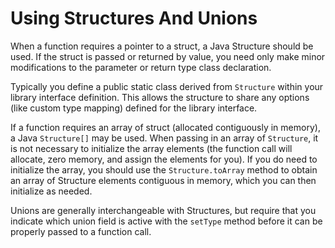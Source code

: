 Using Structures And Unions
===========================

When a function requires a pointer to a struct, a Java Structure should be used. If the struct is passed or returned by value, you need only make minor modifications to the parameter or return type class declaration.

Typically you define a public static class derived from `Structure` within your library interface definition. This allows the structure to share any options (like custom type mapping) defined for the library interface.

If a function requires an array of struct (allocated contiguously in memory), a Java `Structure[]` may be used. When passing in an array of `Structure`, it is not necessary to initialize the array elements (the function call will allocate, zero memory, and assign the elements for you). If you do need to initialize the array, you should use the `Structure.toArray` method to obtain an array of Structure elements contiguous in memory, which you can then initialize as needed.

Unions are generally interchangeable with Structures, but require that you indicate which union field is active with the `setType` method before it can be properly passed to a function call.


